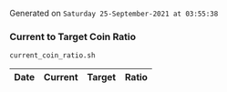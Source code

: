 Generated on `Saturday 25-September-2021 at 03:55:38`

### Current to Target Coin Ratio
`current_coin_ratio.sh`

Date|Current|Target|Ratio
---|---|---|---
